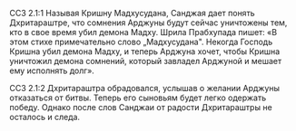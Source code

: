 ССЗ 2.1:1	Называя Кришну Мадхусудана, Санджая дает понять Дхритараштре, что сомнения Арджуны будут сейчас уничтожены тем, кто в свое время убил демона Мадху. Шрила Прабхупада пишет: «В этом стихе примечательно слово „Мадхусудана". Некогда Господь Кришна убил демона Мадху, и теперь Арджуна хочет, чтобы Кришна уничтожил демона сомнений, который завладел Арджуной и мешает ему исполнять долг».

ССЗ 2.1:2	Дхритараштра обрадовался, услышав о желании Арджуны отказаться от битвы. Теперь его сыновьям будет легко одержать победу. Однако после слов Санджаи от радости Дхритараштры не осталось и следа.